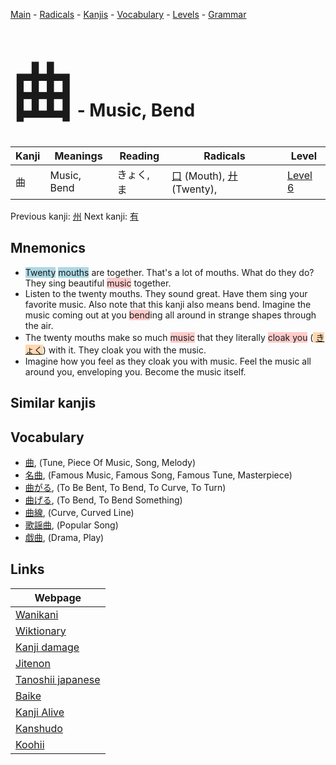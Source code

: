 <style> bigfont {font-size: 100px}</style>
[Main](../README.md) -
[Radicals](../radicals.md) -
[Kanjis](../kanjis.md) -
[Vocabulary](../vocabulary.md) -
[Levels](../levels.md) -
[Grammar](../grammar.md)
# <bigfont> 曲</bigfont> - Music, Bend 

| Kanji | Meanings | Reading | Radicals | Level |
| --- | --- | --- | --- | --- |
| 曲 | Music, Bend | きょく, ま | [口](../radicals/口.md) (Mouth), [廾](../radicals/廾.md) (Twenty),  | [Level 6](../levels/wk_level6.md) |

Previous kanji: [州](州.md) Next kanji: [有](有.md) 

## Mnemonics
 * <span style="background-color:#ADD8E6"> Twenty</span> <span style="background-color:#ADD8E6"> mouths</span> are together. That's a lot of mouths. What do they do? They sing beautiful <span style="background-color:#ffcccb"> music</span> together.
* Listen to the twenty mouths. They sound great. Have them sing your favorite music. Also note that this kanji also means bend. Imagine the music coming out at you <span style="background-color:#ffcccb"> bend</span>ing all around in strange shapes through the air.
* The twenty mouths make so much <span style="background-color:#ffcccb"> music</span> that they literally <span style="background-color:#ffcccb"> cloak you</span> (<span style="background-color:#fed8b1"> [きょく](https://jisho.org/search/きょく)</span>) with it. They cloak you with the music.
* Imagine how you feel as they cloak you with music. Feel the music all around you, enveloping you. Become the music itself.


## Similar kanjis
 


## Vocabulary
 * [曲](../vocabulary/曲.md), (Tune, Piece Of Music, Song, Melody)
* [名曲](../vocabulary/曲.md), (Famous Music, Famous Song, Famous Tune, Masterpiece)
* [曲がる](../vocabulary/曲.md), (To Be Bent, To Bend, To Curve, To Turn)
* [曲げる](../vocabulary/曲.md), (To Bend, To Bend Something)
* [曲線](../vocabulary/曲.md), (Curve, Curved Line)
* [歌謡曲](../vocabulary/曲.md), (Popular Song)
* [戯曲](../vocabulary/曲.md), (Drama, Play)



## Links 

| Webpage |
| --- |
| [Wanikani          ](https://www.wanikani.com/kanji/曲) |
| [Wiktionary        ](https://en.wiktionary.org/wiki/曲) |
| [Kanji damage      ](http://www.kanjidamage.com/kanji/search?utf8=✓&q=曲) |
| [Jitenon           ](https://jitenon.com/kanji/曲) |
| [Tanoshii japanese ](https://www.tanoshiijapanese.com/dictionary/kanji.cfm?k=曲) |
| [Baike             ](https://baike.baidu.com/item/曲) |
| [Kanji Alive       ](https://app.kanjialive.com/曲) |
| [Kanshudo          ](https://www.kanshudo.com/searchmn?q=曲) |
| [Koohii            ](https://kanji.koohii.com/study/kanji/曲) |
